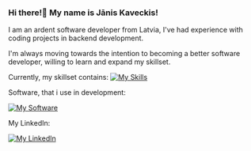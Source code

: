 ### Hi there!👋 My name is Jānis Kaveckis!

I am an ardent software developer from Latvia, I've had experience with coding projects in backend development.

I'm always moving towards the intention to becoming a better software developer, willing to learn and expand my skillset.

Currently, my skillset contains:
[![My Skills](https://skillicons.dev/icons?i=java,spring,js,maven,gradle,postgres,git)](https://skillicons.dev)

Software, that i use in development:

[![My Software](https://skillicons.dev/icons?i=idea,vscode,docker,postman)](https://skillicons.dev)

My LinkedIn:

[![My LinkedIn](https://skillicons.dev/icons?i=linkedin)](https://www.linkedin.com/in/janiskaveckis/) 

